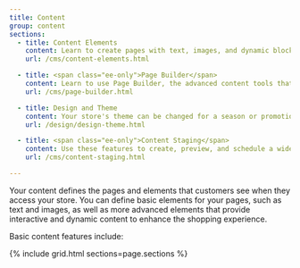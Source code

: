 ```yaml
---
title: Content
group: content
sections:
  - title: Content Elements
    content: Learn to create pages with text, images, and dynamic blocks of content that can be incorporated into your store navigation and linked to other pages.
    url: /cms/content-elements.html

  - title: <span class="ee-only">Page Builder</span>
    content: Learn to use Page Builder, the advanced content tools that make it easy to create content-rich pages that enhance your visual storytelling, and drive customer engagement and loyalty.
    url: /cms/page-builder.html

  - title: Design and Theme
    content: Your store's theme can be changed for a season or promotion. Learn about page layouts, how to apply a new theme to your store, and simple design changes that you can make from the Admin.
    url: /design/design-theme.html

  - title: <span class="ee-only">Content Staging</span>
    content: Use these features to create, preview, and schedule a wide range of content updates directly from the Admin.
    url: /cms/content-staging.html

---
```


Your content defines the pages and elements that customers see when they access your store. You can define basic elements for your pages, such as text and images, as well as more advanced elements that provide interactive and dynamic content to enhance the shopping experience.

Basic content features include:

{% include grid.html sections=page.sections %}
